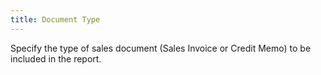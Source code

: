 ```yaml
---
title: Document Type
---
```



Specify the type of sales document (Sales Invoice or Credit Memo) to  be included in the report.
